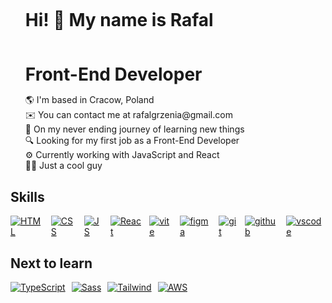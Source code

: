 <div style="margin-bottom: 0;" id="user-content-toc">
  <ul>
    <summary><h1 style="display: inline-block;margin-bottom: 0;">Hi! 👋 My name is Rafal</h1></summary>
  </ul>
</div>

<div style="margin-bottom: 0;" id="user-content-toc">
  <ul>
    <summary><h1 style="display: inline-block;margin-bottom: 0;">Front-End Developer</h1></summary>
  </ul>
</div>

<ul style="list-style: none">
<li>🌎 I'm based in Cracow, Poland</li>
<li>✉️ You can contact me at rafalgrzenia@gmail.com</li>
<li>🧠 On my never ending journey of learning new things</li>
<li>🔍 Looking for my first job as a Front-End Developer</li>
<li>⚙️ Currently working with JavaScript and React
<li>🙏🏻 Just a cool guy</li>
</ul>

## Skills

<div style="display: flex; gap: 10px; margin-bottom: 20px">
  <abbr title="HTML">
  <a href="https://skillicons.dev">
    <img  src="https://skillicons.dev/icons?i=html" alt="HTML"/>
  </a>
  </abbr>
  <abbr title="CSS">
  <a href="https://skillicons.dev">
    <img  src="https://skillicons.dev/icons?i=css" alt="CSS"/>
  </a>
  </abbr>
  <abbr title="JavaScript">
  <a href="https://skillicons.dev">
    <img  src="https://skillicons.dev/icons?i=js" alt="JS"/>
  </a>
  </abbr>
  <abbr title="React">
  <a href="https://skillicons.dev">
    <img  src="https://skillicons.dev/icons?i=react" alt="React"/>
  </a>
  </abbr>
  <abbr title="Vite">
  <a href="https://skillicons.dev">
    <img  src="https://skillicons.dev/icons?i=vite" alt="vite"/>
  </a>
  </abbr>
  <abbr title="Figma">
  <a href="https://skillicons.dev">
    <img  src="https://skillicons.dev/icons?i=figma" alt="figma"/>
  </a>
  </abbr>
  <abbr title="Git">
  <a href="https://skillicons.dev">
    <img  src="https://skillicons.dev/icons?i=git" alt="git"/>
  </a>
  </abbr>
  <abbr title="Github">
  <a href="https://skillicons.dev">
    <img  src="https://skillicons.dev/icons?i=github" alt="github"/>
  </a>
  </abbr>
  <abbr title="Vscode">
  <a href="https://skillicons.dev">
    <img  src="https://skillicons.dev/icons?i=vscode" alt="vscode"/>
  </a>
  </abbr>
</div>

## Next to learn

<div style="display: flex; gap: 10px">
  <abbr title="TypeScript">
  <a href="https://skillicons.dev">
    <img  src="https://skillicons.dev/icons?i=ts" alt="TypeScript"/>
  </a>
  </abbr>
  <abbr title="Sass">
  <a href="https://skillicons.dev">
    <img  src="https://skillicons.dev/icons?i=sass" alt="Sass"/>
  </a>
  </abbr>
  <abbr title="Tailwind">
  <a href="https://skillicons.dev">
    <img  src="https://skillicons.dev/icons?i=tailwind" alt="Tailwind"/>
  </a>
  </abbr>
  <abbr title="AWS">
  <a href="https://skillicons.dev">
    <img  src="https://skillicons.dev/icons?i=aws" alt="AWS"/>
  </a>
  </abbr>
 
</div>
